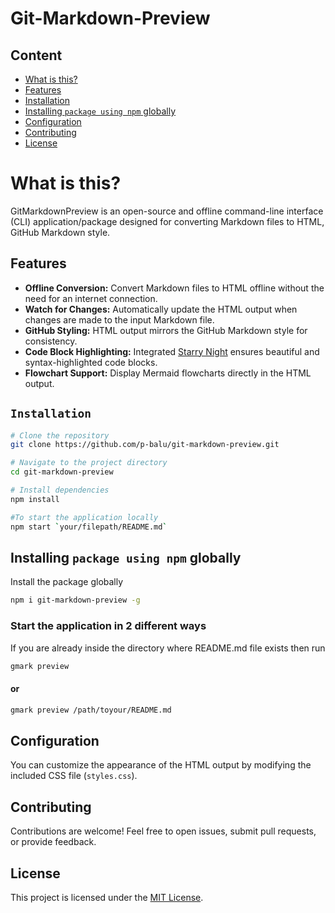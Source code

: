 # Git-Markdown-Preview

## Content

- [What is this?](#what-is-this)
- [Features](#features)
- [Installation](#installation)
- [Installing `package using npm` globally](#installing-package-using-npm-globally)
- [Configuration](#configuration)
- [Contributing](#contributing)
- [License](#license)

# What is this?

GitMarkdownPreview is an open-source and offline command-line interface (CLI) application/package designed for converting Markdown files to HTML, GitHub Markdown style.

## Features

- **Offline Conversion:** Convert Markdown files to HTML offline without the need for an internet connection.
- **Watch for Changes:** Automatically update the HTML output when changes are made to the input Markdown file.
- **GitHub Styling:** HTML output mirrors the GitHub Markdown style for consistency.
- **Code Block Highlighting:** Integrated [Starry Night](https://github.com/your-username/starry-night) ensures beautiful and syntax-highlighted code blocks.
- **Flowchart Support:** Display Mermaid flowcharts directly in the HTML output.

## `Installation`

```bash
# Clone the repository
git clone https://github.com/p-balu/git-markdown-preview.git

# Navigate to the project directory
cd git-markdown-preview

# Install dependencies
npm install

#To start the application locally
npm start `your/filepath/README.md`
```

## Installing `package using npm` globally

Install the package globally

```sh
npm i git-markdown-preview -g
```

### Start the application in 2 different ways

If you are already inside the directory where README.md file exists then run

```bash
gmark preview
```

#### or

```sh
gmark preview /path/toyour/README.md
```

## Configuration

You can customize the appearance of the HTML output by modifying the included CSS file (`styles.css`).

## Contributing

Contributions are welcome! Feel free to open issues, submit pull requests, or provide feedback.

## License

This project is licensed under the [MIT License](LICENSE).
